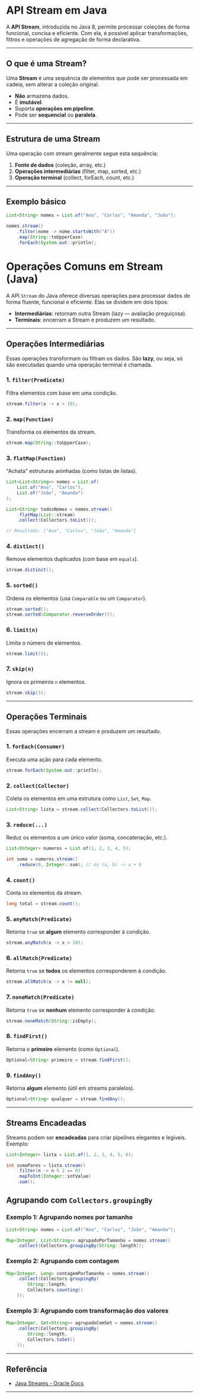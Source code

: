 
# API Stream em Java

A **API Stream**, introduzida no Java 8, permite processar coleções de forma funcional, concisa e eficiente. Com ela, é possível aplicar transformações, filtros e operações de agregação de forma declarativa.

---

## O que é uma Stream?

Uma **Stream** é uma sequência de elementos que pode ser processada em cadeia, sem alterar a coleção original.

- **Não** armazena dados.
- É **imutável**.
- Suporta **operações em pipeline**.
- Pode ser **sequencial** ou **paralela**.

---

## Estrutura de uma Stream

Uma operação com stream geralmente segue esta sequência:

1. **Fonte de dados** (coleção, array, etc.)
2. **Operações intermediárias** (filter, map, sorted, etc.)
3. **Operação terminal** (collect, forEach, count, etc.)

---

## Exemplo básico

```java
List<String> nomes = List.of("Ana", "Carlos", "Amanda", "João");

nomes.stream()
    .filter(nome -> nome.startsWith("A"))
    .map(String::toUpperCase)
    .forEach(System.out::println);
```

# Operações Comuns em Stream (Java)

A API `Stream` do Java oferece diversas operações para processar dados de forma fluente, funcional e eficiente. Elas se dividem em dois tipos:

- **Intermediárias**: retornam outra Stream (lazy — avaliação preguiçosa).
- **Terminais**: encerram a Stream e produzem um resultado.

---

## Operações Intermediárias

Essas operações transformam ou filtram os dados. São **lazy**, ou seja, só são executadas quando uma operação terminal é chamada.

### 1. `filter(Predicate)`

Filtra elementos com base em uma condição.

```java
stream.filter(x -> x > 10);
```

### 2. `map(Function)`

Transforma os elementos da stream.

```java
stream.map(String::toUpperCase);
```

### 3. `flatMap(Function)`

"Achata" estruturas aninhadas (como listas de listas).

```java
List<List<String>> nomes = List.of(
    List.of("Ana", "Carlos"),
    List.of("João", "Amanda")
);

List<String> todosNomes = nomes.stream()
    .flatMap(List::stream)
    .collect(Collectors.toList());

// Resultado: ["Ana", "Carlos", "João", "Amanda"]
```

### 4. `distinct()`

Remove elementos duplicados (com base em `equals`).

```java
stream.distinct();
```

### 5. `sorted()`

Ordena os elementos (usa `Comparable` ou um `Comparator`).

```java
stream.sorted();
stream.sorted(Comparator.reverseOrder());
```

### 6. `limit(n)`

Limita o número de elementos.

```java
stream.limit(5);
```

### 7. `skip(n)`

Ignora os primeiros `n` elementos.

```java
stream.skip(3);
```

---

## Operações Terminais

Essas operações encerram a stream e produzem um resultado.

### 1. `forEach(Consumer)`

Executa uma ação para cada elemento.

```java
stream.forEach(System.out::println);
```

### 2. `collect(Collector)`

Coleta os elementos em uma estrutura como `List`, `Set`, `Map`.

```java
List<String> lista = stream.collect(Collectors.toList());
```

### 3. `reduce(...)`

Reduz os elementos a um único valor (soma, concatenação, etc.).

```java
List<Integer> numeros = List.of(1, 2, 3, 4, 5);

int soma = numeros.stream()
    .reduce(0, Integer::sum); // ou (a, b) -> a + b
```

### 4. `count()`

Conta os elementos da stream.

```java
long total = stream.count();
```

### 5. `anyMatch(Predicate)`

Retorna `true` se **algum** elemento corresponder à condição.

```java
stream.anyMatch(x -> x > 10);
```

### 6. `allMatch(Predicate)`

Retorna `true` se **todos** os elementos corresponderem à condição.

```java
stream.allMatch(x -> x != null);
```

### 7. `noneMatch(Predicate)`

Retorna `true` se **nenhum** elemento corresponder à condição.

```java
stream.noneMatch(String::isEmpty);
```

### 8. `findFirst()`

Retorna o **primeiro** elemento (como `Optional`).

```java
Optional<String> primeiro = stream.findFirst();
```

### 9. `findAny()`

Retorna **algum** elemento (útil em streams paralelos).

```java
Optional<String> qualquer = stream.findAny();
```

---

## Streams Encadeadas

Streams podem ser **encadeadas** para criar pipelines elegantes e legíveis. Exemplo:

```java
List<Integer> lista = List.of(1, 2, 3, 4, 5, 6);

int somaPares = lista.stream()
    .filter(n -> n % 2 == 0)
    .mapToInt(Integer::intValue)
    .sum();
```


## Agrupando com `Collectors.groupingBy`

### Exemplo 1: Agrupando nomes por tamanho

```java
List<String> nomes = List.of("Ana", "Carlos", "João", "Amanda");

Map<Integer, List<String>> agrupadoPorTamanho = nomes.stream()
    .collect(Collectors.groupingBy(String::length));
```

### Exemplo 2: Agrupando com contagem

```java
Map<Integer, Long> contagemPorTamanho = nomes.stream()
    .collect(Collectors.groupingBy(
        String::length,
        Collectors.counting()
    ));
```

### Exemplo 3: Agrupando com transformação dos valores

```java
Map<Integer, Set<String>> agrupadoComSet = nomes.stream()
    .collect(Collectors.groupingBy(
        String::length,
        Collectors.toSet()
    ));
```

---

## Referência

- [Java Streams - Oracle Docs](https://docs.oracle.com/javase/8/docs/api/java/util/stream/package-summary.html)

---